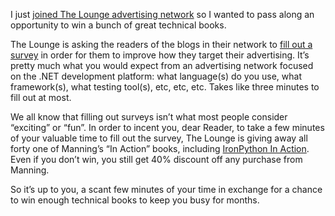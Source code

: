 I just [joined The Lounge advertising
network](http://devhawk.net/2009/04/13/joining-the-lounge-advertising-network/)
so I wanted to pass along an opportunity to win a bunch of great
technical books.

The Lounge is asking the readers of the blogs in their network to [fill
out a
survey](http://www.surveymonkey.com/s.aspx?sm=Ijt7Q6LlWPxKcq2yflG_2bdg_3d_3d)
in order for them to improve how they target their advertising. It’s
pretty much what you would expect from an advertising network focused on
the .NET development platform: what language(s) do you use, what
framework(s), what testing tool(s), etc, etc, etc. Takes like three
minutes to fill out at most.

We all know that filling out surveys isn’t what most people consider
“exciting” or “fun”. In order to incent you, dear Reader, to take a few
minutes of your valuable time to fill out the survey, The Lounge is
giving away all forty one of Manning’s “In Action” books, including
[IronPython In Action](http://www.manning.com/foord/). Even if you don’t
win, you still get 40% discount off any purchase from Manning.

So it’s up to you, a scant few minutes of your time in exchange for a
chance to win enough technical books to keep you busy for months.
